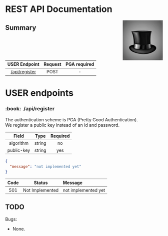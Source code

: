 # REST API Documentation

<img align="right" width="128px" src="../.media/homburg.png">

## Summary

| USER Endpoint                | Request | PGA required |
|:----------------------------:|:-------:|:-----:|
| [/api/register](#register)   | POST    | - |

# USER endpoints

<h3 id="register">
:book:&nbsp;&nbsp/api/register
</h3>

The authentication scheme is PGA (Pretty Good Authentication).  
We register a public key instead of an id and password.

| Field       | Type    | Required |
|:-----------:|:-------:|:--------:|
| algorithm   | string  | no | 
| public-key  | string  | yes |

```json
{
  "message": "not implemented yet"
}
```

| Code | Status         | Message |
|:----:|:--------------:|:--------|
| 501  | Not Implemented | not implemented yet |

## TODO

Bugs:

- None.

